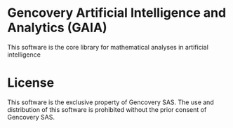 # Gencovery Artificial Intelligence and Analytics (GAIA)

This software is the core library for mathematical analyses in artificial intelligence

# License

This software is the exclusive property of Gencovery SAS. 
The use and distribution of this software is prohibited without the prior consent of Gencovery SAS.